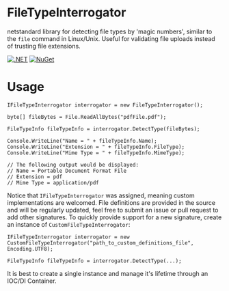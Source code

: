 # FileTypeInterrogator

netstandard library for detecting file types by 'magic numbers', similar to the `file` command in Linux/Unix. Useful for validating file uploads instead of trusting file extensions.

[![.NET](https://github.com/ghost1face/FileTypeInterrogator/actions/workflows/dotnet.yml/badge.svg?branch=master)](https://github.com/ghost1face/FileTypeInterrogator/actions/workflows/dotnet.yml) 
[![NuGet](https://img.shields.io/nuget/v/FileTypeInterrogator.svg?style=flat-square&label=nuget)](https://www.nuget.org/packages/FileTypeInterrogator/)

# Usage

```
IFileTypeInterrogator interrogator = new FileTypeInterrogator();

byte[] fileBytes = File.ReadAllBytes("pdfFile.pdf");

FileTypeInfo fileTypeInfo = interrogator.DetectType(fileBytes);

Console.WriteLine("Name = " + fileTypeInfo.Name);
Console.WriteLine("Extension = " + fileTypeInfo.FileType);
Console.WriteLine("Mime Type = " + fileTypeInfo.MimeType);

// The following output would be displayed:
// Name = Portable Document Format File
// Extension = pdf
// Mime Type = application/pdf
```

Notice that `IFileTypeInterrogator` was assigned, meaning custom implementations are welcomed.  File definitions are provided in the source and will be regularly updated, feel free to submit an issue or pull request to add other signatures.  To quickly provide support for a new signature, create an instance of `CustomFileTypeInterrogator`:

```
IFileTypeInterrogator interrogator = new CustomFileTypeInterrogator("path_to_custom_definitions_file", Encoding.UTF8);

FileTypeInfo fileTypeInfo = interrogator.DetectType(...);
```

It is best to create a single instance and manage it's lifetime through an IOC/DI Container.
